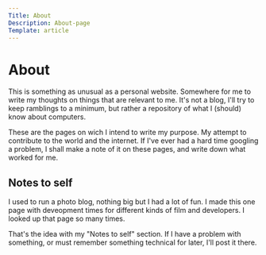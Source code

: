 ```yaml
---
Title: About
Description: About-page
Template: article
---
```


# About

This is something as unusual as a personal website. Somewhere for me to write my thoughts on things that are relevant to me. It's not a blog, I'll try to keep ramblings to a minimum, but rather a repository of what I (should) know about computers.

These are the pages on wich I intend to write my purpose. My attempt to contribute to the world and the internet. If I've ever had a hard time googling a problem, I shall make a note of it on these pages, and write down what worked for me.

## Notes to self

I used to run a photo blog, nothing big but I had a lot of fun. I made this one page with deveopment times for different kinds of film and developers. I looked up that page so many times.

That's the idea with my "Notes to self" section. If I have a problem with something, or must remember something technical for later, I'll post it there.